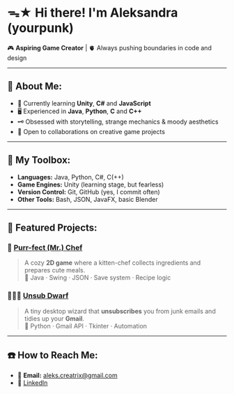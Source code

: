 # ᯓ★ Hi there! I'm Aleksandra (yourpunk) 

🎮 **Aspiring Game Creator** | 🫀 Always pushing boundaries in code and design

---

## 🎸 About Me:
- 🔭 Currently learning **Unity**, **C#** and **JavaScript**
- 🖥️ Experienced in **Java**, **Python**, **C** and **C++**
- 🗝️ Obsessed with storytelling, strange mechanics & moody aesthetics
- 🚨 Open to collaborations on creative game projects

---

## 🧰 My Toolbox:
- **Languages:** Java, Python, C#, C(++)
- **Game Engines:** Unity (learning stage, but fearless)
- **Version Control:** Git, GitHub (yes, I commit often)
- **Other Tools:** Bash, JSON, JavaFX, basic Blender

---

## 📌 Featured Projects:

### 🐾 [Purr-fect (Mr.) Chef](https://github.com/yourpunk/kitty-game)
> A cozy **2D game** where a kitten-chef collects ingredients and prepares cute meals.<br>
> 🧪 Java · Swing · JSON · Save system · Recipe logic

### 🧙🏻‍♂️ [Unsub Dwarf](https://github.com/yourpunk/unsub_dwarf.git)
> A tiny desktop wizard that **unsubscribes** you from junk emails and tidies up your **Gmail**. <br>
> 🐍 Python · Gmail API · Tkinter · Automation
---

## ☎️ How to Reach Me:
- 💌 **Email:** [aleks.creatrix@gmail.com](mailto:aleks.creatrix@gmail.com)
- 🔗  [LinkedIn](https://www.linkedin.com/in/aleksandra-kenig-285757342/)
